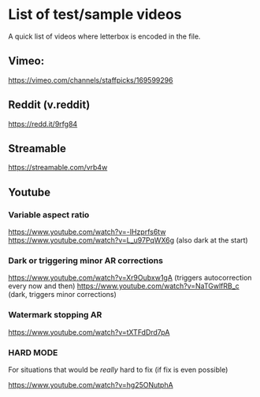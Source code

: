# List of test/sample videos

A quick list of videos where letterbox is encoded in the file.

## Vimeo:

https://vimeo.com/channels/staffpicks/169599296

## Reddit (v.reddit)

https://redd.it/9rfg84

## Streamable

https://streamable.com/vrb4w

## Youtube

### Variable aspect ratio

https://www.youtube.com/watch?v=-IHzprfs6tw
https://www.youtube.com/watch?v=L_u97PqWX6g (also dark at the start)

### Dark or triggering minor AR corrections

https://www.youtube.com/watch?v=Xr9Oubxw1gA (triggers autocorrection every now and then)
https://www.youtube.com/watch?v=NaTGwlfRB_c (dark, triggers minor corrections)

### Watermark stopping AR

https://www.youtube.com/watch?v=tXTFdDrd7pA


### HARD MODE 

For situations that would be _really_ hard to fix (if fix is even possible)

https://www.youtube.com/watch?v=hg25ONutphA